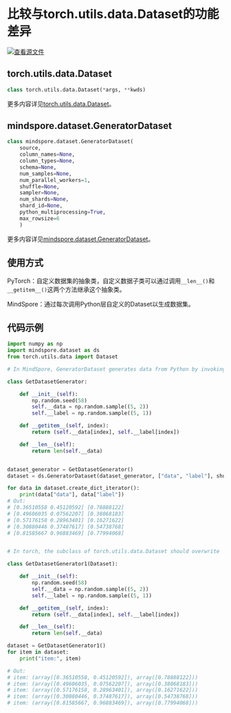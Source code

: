 # 比较与torch.utils.data.Dataset的功能差异

[![查看源文件](https://mindspore-website.obs.cn-north-4.myhuaweicloud.com/website-images/r2.0/resource/_static/logo_source.png)](https://gitee.com/mindspore/docs/blob/r2.0/docs/mindspore/source_zh_cn/note/api_mapping/pytorch_diff/GeneratorDataset.md)

## torch.utils.data.Dataset

```python
class torch.utils.data.Dataset(*args, **kwds)
```

更多内容详见[torch.utils.data.Dataset](https://pytorch.org/docs/1.8.1/data.html#torch.utils.data.Dataset)。

## mindspore.dataset.GeneratorDataset

```python
class mindspore.dataset.GeneratorDataset(
    source,
    column_names=None,
    column_types=None,
    schema=None,
    num_samples=None,
    num_parallel_workers=1,
    shuffle=None,
    sampler=None,
    num_shards=None,
    shard_id=None,
    python_multiprocessing=True,
    max_rowsize=6
    )
```

更多内容详见[mindspore.dataset.GeneratorDataset](https://mindspore.cn/docs/zh-CN/r2.0/api_python/dataset/mindspore.dataset.GeneratorDataset.html#mindspore.dataset.GeneratorDataset)。

## 使用方式

PyTorch：自定义数据集的抽象类，自定义数据子类可以通过调用`__len__()`和`__getitem__()`这两个方法继承这个抽象类。

MindSpore：通过每次调用Python层自定义的Dataset以生成数据集。

## 代码示例

```python
import numpy as np
import mindspore.dataset as ds
from torch.utils.data import Dataset

# In MindSpore, GeneratorDataset generates data from Python by invoking Python data source each epoch. The column names and column types of generated dataset depend on Python data defined by users.

class GetDatasetGenerator:

    def __init__(self):
        np.random.seed(58)
        self.__data = np.random.sample((5, 2))
        self.__label = np.random.sample((5, 1))

    def __getitem__(self, index):
        return (self.__data[index], self.__label[index])

    def __len__(self):
        return len(self.__data)


dataset_generator = GetDatasetGenerator()
dataset = ds.GeneratorDataset(dataset_generator, ["data", "label"], shuffle=False)

for data in dataset.create_dict_iterator():
    print(data["data"], data["label"])
# Out:
# [0.36510558 0.45120592] [0.78888122]
# [0.49606035 0.07562207] [0.38068183]
# [0.57176158 0.28963401] [0.16271622]
# [0.30880446 0.37487617] [0.54738768]
# [0.81585667 0.96883469] [0.77994068]


# In torch, the subclass of torch.utils.data.Dataset should overwrite `__getitem__()`, supporting fetching a data sample for a given key. Subclasses could also optionally overwrite `__len__()`, which is expected to return the size of the dataset.

class GetDatasetGenerator1(Dataset):

    def __init__(self):
        np.random.seed(58)
        self.__data = np.random.sample((5, 2))
        self.__label = np.random.sample((5, 1))

    def __getitem__(self, index):
        return (self.__data[index], self.__label[index])

    def __len__(self):
        return len(self.__data)

dataset = GetDatasetGenerator1()
for item in dataset:
    print("item:", item)

# Out:
# item: (array([0.36510558, 0.45120592]), array([0.78888122]))
# item: (array([0.49606035, 0.07562207]), array([0.38068183]))
# item: (array([0.57176158, 0.28963401]), array([0.16271622]))
# item: (array([0.30880446, 0.37487617]), array([0.54738768]))
# item: (array([0.81585667, 0.96883469]), array([0.77994068]))
```
